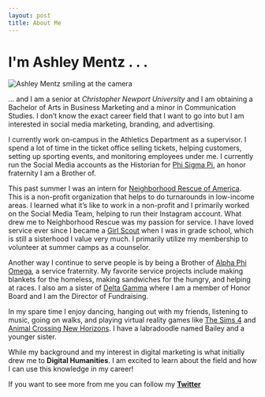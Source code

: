 ```yaml
---
layout: post
title: About Me
---
```


# I'm **Ashley Mentz** . . .

![Ashley Mentz smiling at the camera](https://ashleymentz.github.io/ashleymentzblog/images/Headshot2.JPG)

... and I am a senior at _Christopher Newport University_ and I am obtaining a Bachelor of Arts in Business Marketing and a minor in Communication Studies. I don’t know the exact career field that I want to go into but I am interested in social media marketing, branding, and advertising.

I currently work on-campus in the Athletics Department as a supervisor. I spend a lot of time in the ticket office selling tickets, helping customers, setting up sporting events, and monitoring employees under me. I currently run the Social Media accounts as the Historian for [Phi Sigma Pi](https://phisigmapi.org/), an honor fraternity I am a Brother of.

This past summer I was an intern for [Neighborhood Rescue of America](https://neighborhoodrescue.org/). This is a non-profit organization that helps to do turnarounds in low-income areas. I learned what it’s like to work in a non-profit and I primarily worked on the Social Media Team, helping to run their Instagram account. What drew me to Neighborhood Rescue was my passion for service. I have loved service ever since I became a [Girl Scout](https://girlscouts.org) when I was in grade school, which is still a sisterhood I value very much. I primarily utilize my membership to volunteer at summer camps as a counselor. 

Another way I continue to serve people is by being a Brother of [Alpha Phi Omega](https://apo.org), a service fraternity. My favorite service projects include making blankets for the homeless, making sandwiches for the hungry, and helping at races. I also am a sister of [Delta Gamma](https://deltagamma.org) where I am a member of Honor Board and I am the Director of Fundraising. 

In my spare time I enjoy dancing, hanging out with my friends, listening to music, going on walks, and playing virtual reality games like [The Sims 4](https://www.ea.com/games/the-sims/the-sims-4) and [Animal Crossing New Horizons](https://www.animal-crossing.com/new-horizons/). I have a labradoodle named Bailey and a younger sister. 

While my background and my interest in digital marketing is what initially drew me to **Digital Humanities**. I am excited to learn about the field and how I can use this knowledge in my career!

If you want to see more from me you can follow my **[Twitter](https://twitter.com/ashley_mentz)**

